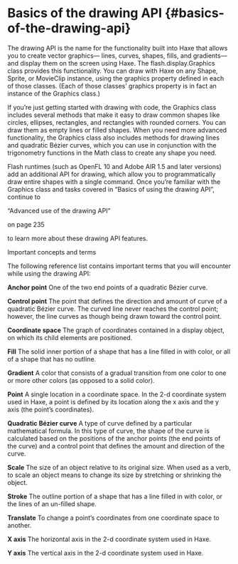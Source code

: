 # Basics of the drawing API {#basics-of-the-drawing-api}

The drawing API is the name for the functionality built into Haxe that allows you to create vector graphics— lines, curves, shapes, fills, and gradients—and display them on the screen using Haxe. The flash.display.Graphics class provides this functionality. You can draw with Haxe on any Shape, Sprite, or MovieClip instance, using the graphics property defined in each of those classes. (Each of those classes’ graphics property is in fact an instance of the Graphics class.)

If you’re just getting started with drawing with code, the Graphics class includes several methods that make it easy to draw common shapes like circles, ellipses, rectangles, and rectangles with rounded corners. You can draw them as empty lines or filled shapes. When you need more advanced functionality, the Graphics class also includes methods for drawing lines and quadratic Bézier curves, which you can use in conjunction with the trigonometry functions in the Math class to create any shape you need.

Flash runtimes (such as OpenFL 10 and Adobe AIR 1.5 and later versions) add an additional API for drawing, which allow you to programmatically draw entire shapes with a single command. Once you’re familiar with the Graphics class and tasks covered in “Basics of using the drawing API”, continue to

“Advanced use of the drawing API”

on page 235

to learn more about these drawing API features.

Important concepts and terms

The following reference list contains important terms that you will encounter while using the drawing API:

**Anchor point** One of the two end points of a quadratic Bézier curve.

**Control point** The point that defines the direction and amount of curve of a quadratic Bézier curve. The curved line never reaches the control point; however, the line curves as though being drawn toward the control point.

**Coordinate space** The graph of coordinates contained in a display object, on which its child elements are positioned.

**Fill** The solid inner portion of a shape that has a line filled in with color, or all of a shape that has no outline.

**Gradient** A color that consists of a gradual transition from one color to one or more other colors (as opposed to a solid color).

**Point** A single location in a coordinate space. In the 2-d coordinate system used in Haxe, a point is defined by its location along the x axis and the y axis (the point’s coordinates).

**Quadratic Bézier curve** A type of curve defined by a particular mathematical formula. In this type of curve, the shape of the curve is calculated based on the positions of the anchor points (the end points of the curve) and a control point that defines the amount and direction of the curve.

**Scale** The size of an object relative to its original size. When used as a verb, to scale an object means to change its size by stretching or shrinking the object.

**Stroke** The outline portion of a shape that has a line filled in with color, or the lines of an un-filled shape.

**Translate** To change a point’s coordinates from one coordinate space to another.

**X axis** The horizontal axis in the 2-d coordinate system used in Haxe.

**Y axis** The vertical axis in the 2-d coordinate system used in Haxe.